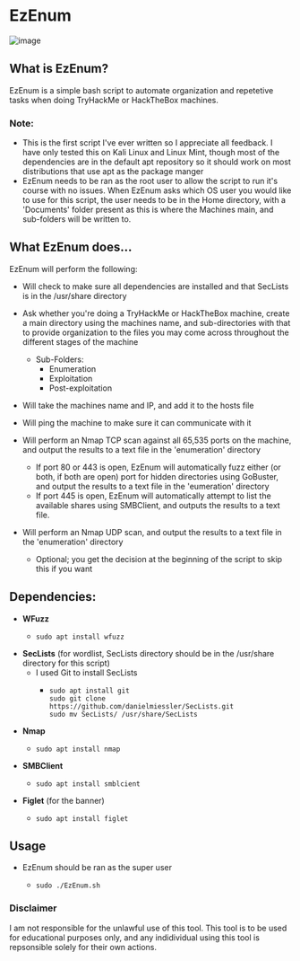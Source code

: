 # EzEnum 
 

![image](https://user-images.githubusercontent.com/98996357/161857762-e3160fca-90b9-44be-9e85-153dbac475ce.png)



 ## What is EzEnum?
 EzEnum is a simple bash script to automate organization and repetetive tasks when doing TryHackMe or HackTheBox machines.
 
 ### Note: 
 - This is the first script I've ever written so I appreciate all feedback. I have only tested this on Kali Linux and Linux Mint, though most of the dependencies are in the default apt repository so it should work on most distributions that use apt as the package manger
 - EzEnum needs to be ran as the root user to allow the script to run it's course with no issues. When EzEnum asks which OS user you would like to use for this script, the user needs to be in the Home directory, with a 'Documents' folder present as this is where the Machines main, and sub-folders will be written to. 
 
 
## What EzEnum does...
EzEnum will perform the following:
- Will check to make sure all dependencies are installed and that SecLists is in the /usr/share directory
- Ask whether you're doing a TryHackMe or HackTheBox machine, create a main directory using the machines name, and sub-directories with that to provide organization to the files you may come across throughout the different stages of the machine
  - Sub-Folders:
    - Enumeration
    - Exploitation
    - Post-exploitation

- Will take the machines name and IP, and add it to the hosts file
- Will ping the machine to make sure it can communicate with it
- Will perform an Nmap TCP scan against all 65,535 ports on the machine, and output the results to a text file in the 'enumeration' directory
  - If port 80 or 443 is open, EzEnum will automatically fuzz either (or both, if both are open) port for hidden directories using GoBuster, and output the results to a text file in the 'eumeration' directory
  - If port 445 is open, EzEnum will automatically attempt to list the available shares using SMBClient, and outputs the results to a text file.
- Will perform an Nmap UDP scan, and output the results to a text file in the 'enumeration' directory
  - Optional; you get the decision at the beginning of the script to skip this if you want



## Dependencies:
  - **WFuzz**
     -     sudo apt install wfuzz
  - **SecLists** (for wordlist, SecLists directory should be in the /usr/share directory for this script)
     - I used Git to install SecLists
        -     sudo apt install git
              sudo git clone https://github.com/danielmiessler/SecLists.git
              sudo mv SecLists/ /usr/share/SecLists   
  - **Nmap**
     -     sudo apt install nmap

  - **SMBClient**
     -     sudo apt install smblcient
 
  - **Figlet** (for the banner)
    -     sudo apt install figlet
      

## Usage
  - EzEnum should be ran as the super user
      -     sudo ./EzEnum.sh


### Disclaimer
I am not responsible for the unlawful use of this tool. This tool is to be used for educational purposes only, and any indidividual using this tool is repsonsible solely for their own actions. 

